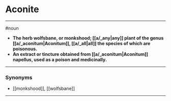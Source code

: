 # Aconite
---
#noun
- **The herb wolfsbane, or monkshood; [[a/_any|any]] plant of the genus [[a/_aconitum|Aconitum]], [[a/_all|all]] the species of which are poisonous.**
- **An extract or tincture obtained from [[a/_aconitum|Aconitum]] napellus, used as a poison and medicinally.**
---
### Synonyms
- [[monkshood]], [[wolfsbane]]
---
